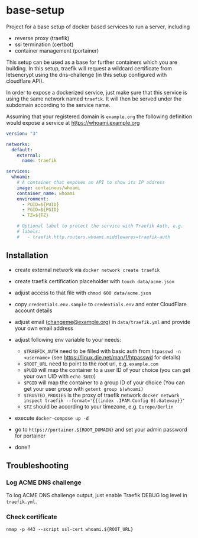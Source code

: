 # base-setup

Project for a base setup of docker based services to run a server, including

- reverse proxy (traefik)
- ssl termination (certbot)
- container management (portainer)

This setup can be used as a base for further containers which you are building. In this setup, traefik will request a wildcard certificate from letsencrypt using the dns-challenge (in this setup configured with cloudflare API).

In order to expose a dockerized service, just make sure that this service is using the same network named `traefik`. It will then be served under the subdomain according to the service name.

Assuming that your registered domain is `example.org` the following definition would expose a service at https://whoami.example.org

```yaml
version: "3"

networks:
  default:
    external:
      name: traefik

services:
  whoami:
    # A container that exposes an API to show its IP address
    image: containous/whoami
    container_name: whoami
    environment:
      - PUID=${PUID}
      - PGID=${PGID}
      - TZ=${TZ}

    # Optional label to protect the service with Traefik Auth, e.g.
    # labels:
    #   - traefik.http.routers.whoami.middlewares=traefik-auth
```

## Installation

- create external network via `docker network create traefik`
- create traefik certification placeholder with `touch data/acme.json`
- adjust access to that file with `chmod 600 data/acme.json`

- copy `credentials.env.sample` to `credentials.env` and enter CloudFlare account details
- adjust email (changeme@example.org) in `data/traefik.yml` and provide your own email address
- adjust following env variable to your needs:
  - `$TRAEFIK_AUTH` need to be filled with basic auth from `htpasswd -n <username>` (see https://linux.die.net/man/1/htpasswd for details)
  - `$ROOT_URL` need to point to the root url, e.g. `example.com`
  - `$PUID` will map the container to a user ID of your choice (you can get your own UID with `echo $UID`)
  - `$PGID` will map the container to a group ID of your choice (You can get your user group with `getent group $(whoami)`
  - `$TRUSTED_PROXIES` is the proxy of traefik network `docker network inspect traefik --format='{{(index .IPAM.Config 0).Gateway}}'`
  - `$TZ` should be according to your timezone, e.g. `Europe/Berlin`
- execute `docker-compose up -d`
- go to `https://portainer.${ROOT_DOMAIN}` and set your admin password for portainer
- done!!

## Troubleshooting

### Log ACME DNS challenge

To log ACME DNS challenge output, just enable Traefik DEBUG log level in `traefik.yml`.

### Check certificate

`nmap -p 443 --script ssl-cert whoami.${ROOT_URL}`
